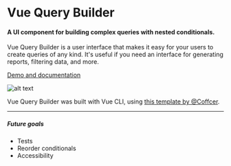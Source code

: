 Vue Query Builder
======


#### A UI component for building complex queries with nested conditionals.

Vue Query Builder is a user interface that makes it easy for your users to create queries of any kind. It's useful if you need an interface for generating reports, filtering data, and more.


[Demo and documentation](https://dabernathy89.github.io/vue-query-builder/)

![alt text](https://raw.githubusercontent.com/dabernathy89/vue-query-builder/master/docs/assets/demo-screenshot.png "Demo screenshot")

Vue Query Builder was built with Vue CLI, using [this template by @Coffcer](https://github.com/Coffcer/component).

---


##### Future goals
- Tests
- Reorder conditionals
- Accessibility
